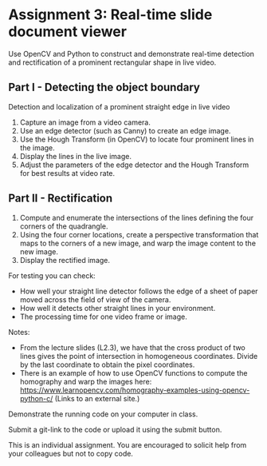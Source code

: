 Assignment 3: Real-time slide document viewer
=============================================

Use OpenCV and Python to construct and demonstrate real-time detection and rectification of a prominent rectangular shape in live video.

Part I - Detecting the object boundary
-------------------
Detection and localization of a prominent straight edge in live video
1. Capture an image from a video camera.
1. Use an edge detector (such as Canny) to create an edge image.
1. Use the Hough Transform (in OpenCV) to locate four prominent lines in the image.
1. Display the lines in the live image.
1. Adjust the parameters of the edge detector and the Hough Transform for best results at video rate.

Part II - Rectification
-----------------------
1. Compute and enumerate the intersections of the lines defining the four corners of the quadrangle.
1. Using the four corner locations, create a perspective transformation that maps to the corners of a new image, and warp the image content to the new image.
1. Display the rectified image.

For testing you can check:
- How well your straight line detector follows the edge of a sheet of paper moved across the field of view of the camera.
- How well it detects other straight lines in your environment.
- The processing time for one video frame or image.

Notes:
- From the lecture slides (L2.3), we have that the cross product of two lines gives the point of intersection in homogeneous coordinates. Divide by the last coordinate to obtain the pixel coordinates.
- There is an example of how to use OpenCV functions to compute the homography and warp the images here: https://www.learnopencv.com/homography-examples-using-opencv-python-c/ (Links to an external site.)

Demonstrate the running code on your computer in class.

Submit a git-link to the code or upload it using the submit button.

This is an individual assignment.  You are encouraged to solicit help from your colleagues but not to copy code.